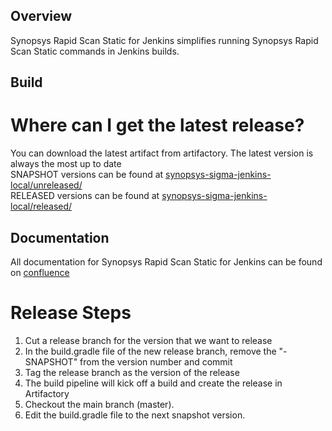 ## Overview ##

Synopsys Rapid Scan Static for Jenkins simplifies running Synopsys Rapid Scan Static commands in Jenkins builds.

## Build ##

# Where can I get the latest release?

You can download the latest artifact from artifactory. The latest version is always the most up to date<br />
SNAPSHOT versions can be found at [synopsys-sigma-jenkins-local/unreleased/](http://artifactory.internal.synopsys.com:80/artifactory/synopsys-sigma-jenkins-local/unreleased)<br />
RELEASED versions can be found at [synopsys-sigma-jenkins-local/released/](http://artifactory.internal.synopsys.com:80/artifactory/synopsys-sigma-jenkins-local/released)

## Documentation ##

All documentation for Synopsys Rapid Scan Static for Jenkins can be found on [confluence](https://sig-confluence.internal.synopsys.com/display/SIGMA/Jenkins+Plugin)

# Release Steps #
<ol>
<li>Cut a release branch for the version that we want to release</li>
<li>In the build.gradle file of the new release branch, remove the "-SNAPSHOT" from the version number and commit</li>
<li>Tag the release branch as the version of the release</li>
<li>The build pipeline will kick off a build and create the release in Artifactory</li>
<li>Checkout the main branch (master).</li>
<li>Edit the build.gradle file to the next snapshot version. </li>

